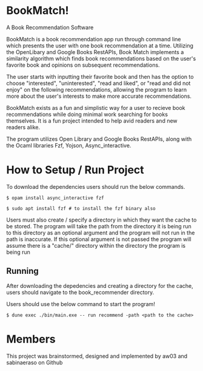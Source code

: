 # BookMatch!

A Book Recommendation Software

BookMatch is a book recommendation app run through command line which presents the user with one book recommendation at a time.
Utilizing the OpenLibary and Google Books RestAPIs, Book Match implements a similarity algorithm which finds book recommendations based on the user's favorite book and opinions on subsequent recommendations.

The user starts with inputting their favorite book and then has the option to choose "interested", "uninterested", "read and liked", or "read and did not enjoy" on the following recommendations, 
allowing the program to learn more about the user's interests to make more accurate recommendations.

BookMatch exists as a fun and simplistic way for a user to recieve book recommendations while doing minimal work searching for books themselves. It is a fun project intended to help avid readers and new readers alike. 

The program utilizes Open Library and Google Books RestAPIs, along with the Ocaml libraries Fzf, Yojson, Async_interactive. 

# How to Setup / Run Project

To download the dependencies users should run the below commands.

```
$ opam install async_interactive fzf
```

```
$ sudo apt install fzf # to install the fzf binary also
```

Users must also create / specify a directory in which they want the cache to be stored. The program will take the path from the directory it is being run to this directory as an optional argument and the program will not run in the path is inaccurate. If this optional argument is not passed the program will assume there is a "cache/" directory within the directory the program is being run

## Running

After downloading the depedencies and creating a directory for the cache, users should navigate to the book_recommender directory.

Users should use the below command to start the program!

```
$ dune exec ./bin/main.exe -- run recommend -path <path to the cache>
```

# Members

This project was brainstormed, designed and implemented by aw03 and sabinaeraso on Github
